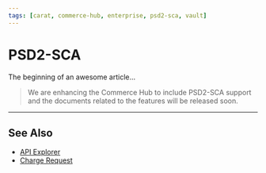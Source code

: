 ```yaml
---
tags: [carat, commerce-hub, enterprise, psd2-sca, vault]
---
```



# PSD2-SCA

The beginning of an awesome article... 

<!-- theme: danger -->
> We are enhancing the Commerce Hub to include PSD2-SCA support and the documents related to the features will be released soon.

<!-- https://docs.adyen.com/online-payments/psd2-sca-compliance-and-implementation-guide --> 

---

## See Also


- [API Explorer](./api/?type=post&path=/payments/v1/charges)
- [Charge Request](path?=docs/Resources/API-Documents/Payments/Charges.md)